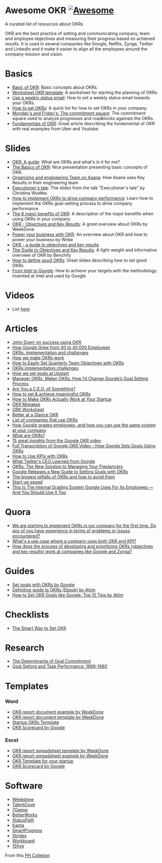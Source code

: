 # Awesome OKR [![Awesome](https://cdn.rawgit.com/sindresorhus/awesome/d7305f38d29fed78fa85652e3a63e154dd8e8829/media/badge.svg)](https://github.com/sindresorhus/awesome)
A curated list of resources about OKRs

OKR are the best practice of setting and communicating company, team and employee objectives and measuring their progress based on achieved results.
It is used in several companies like Google, Netflix, Zynga, Twitter and LinkedIn and it make it easier to align all the employees around the company mission and vision.

# Basics
- [Basic of OKR](https://github.com/domenicosolazzo/practice-okr/blob/master/Basic.md): Basic concepts about OKRs.
- [Worksheet OKR template](https://github.com/domenicosolazzo/practice-okr/blob/master/Worksheet.md): A worksheet for starting the planning of OKRs
- [Use a weekly status email](https://github.com/domenicosolazzo/practice-okr/blob/master/Weekly_Status_Email): How to set a weekly status email towards your OKRs.
- [How to set OKRs](https://github.com/domenicosolazzo/practice-okr/blob/master/How_to_set_OKRs.md): A quick list for how to set OKRs in your company.
- [Monday's and Friday's: The commitment square](https://github.com/domenicosolazzo/practice-okr/blob/master/Commitment-Square.md): The commitment square used to analyze progresses and roadblocks againsts the OKRs.
- [Fundamentals of OKR](https://medium.com/startup-tools/okrs-5afdc298bc28): Great article describing the fundamental of OKR with real examples from Uber and Youtube.

# Slides
- [OKR: A guide](http://www.slideshare.net/mustansir78/guide-to-okr-objectives-key-results): What are OKRs and what's in it for me?
- [The Basics of OKR](http://www.slideshare.net/HenrikJanVanderPol/how-to-outperform-anyone-else-introduction-to-okr): Nice presentation presenting basic concepts of OKR.
- [Organizing and engineering Team on Asana](http://www.slideshare.net/asana/organizing-an-engineering-team-using-asana): How Asana uses Key Results in their engineering team
- [Executioner's tale](http://www.slideshare.net/cwodtke/the-executioners-tale-34241002): The slides from the talk "Executioner's tale" by Christina Wodtke.
- [How to implement OKRs to drive company performance](http://www.slideshare.net/7Geese/learn-how-to-implement-okrs-to-drive-company-performance): Learn how to implement the OKRs goal-setting process to drive company performance
- [The 6 major benefits of OKR](http://www.slideshare.net/HenrikJanVanderPol/okrs-6-most-important-benefits-of-objectives-key-results/9-About_the_authorHenrikJan_is_an): A description of the major benefits when using OKRs in your company
- [OKR - Objectives and Key Results](http://www.slideshare.net/weekdone/okr-objectives-and-keyresults): A great overview about OKRs by WeekDone
- [Power your business with OKR](http://www.slideshare.net/wrike/power-your-business-with-okrs/17-Awardwinning_Collaboration_Project_Management_SoftwareBrought): An overview about OKR and how to power your business by Wrike
- [OKR - a guide to objectives and key results](http://www.slideshare.net/DanKeegan/okr-a-guide-to-objectives-and-key-results-36471600)
- [The Guide to Objectives and Key Results](http://www.slideshare.net/BetterWorks/the-guide-to-okrs): A light-weight and informative overview of OKR by Benchify
- [How to define good OKRs](http://www.slideshare.net/HenrikJanVanderPol/how-to-set-good-ok-rs): Great slides describing how to set good OKRs
- [From Intel to Google](http://www.slideshare.net/andrefaria/ok-rs): How to achieve your targets with the methodology invented at Intel and used by Google

# Videos
- List [here](https://github.com/domenicosolazzo/practice-okr/blob/master/Videos.md)

# Articles
- [John Doerr on success using OKR](http://blog.betterworks.com/keys-okr-success-qa-john-doerr/)
- [How Google Grew from 40 to 40,000 Employees](https://blog.betterworks.com/how-google-grew/)
- [OKRs: Implementation and challanges](https://blog.pusher.com/okrs-implementation-challenges/)
- [How we make OKRs work](https://blog.pusher.com/make-okrs-work/)
- [How to Easily Set Quarterly Team Objectives with OKRs](https://blog.pusher.com/how-to-set-quartely-okrs-for-your-teams/)
- [OKRs implementation challenges](https://blog.pusher.com/okrs-implementation-challenges/)
- [How we set goals at Upstart](http://blog.upstart.com/okrs-and-projects-how-we-set-goals-at-upstart/)
- [Manager OKRs, Maker OKRs: How I’d Change Google’s Goal Setting Process](http://hunterwalk.com/2013/03/01/manager-okrs-maker-okrs-how-id-change-googles-goal-setting-process/)
- [Are You a C.E.O. of Something?](http://www.nytimes.com/2010/01/31/business/31corner.html?pagewanted=2&_r=4&)
- [How to set & achieve meaningful OKRs](http://blog.kentonkivestu.com/goals-how-to-get-things-done)
- [How to Make OKRs Actually Work at Your Startup](http://firstround.com/review/How-to-Make-OKRs-Actually-Work-at-Your-Startup/)
- [OKR Mistakes](http://eleganthack.com/okr-mistakes-and-how-to-fix-them/)
- [ORK Worksheet](http://eleganthack.com/an-okr-worksheet/)
- [Better at a Glance OKR](https://blog.weekdone.com/better-at-a-glance-okr-overview/)
- [List of companies that use OKRs](https://www.atiim.com/blog/top-companies-that-use-okrs/)
- [How Google grades employees, and how you can use the same system at your company](http://www.businessinsider.my/google-okr-employee-grading-system-2015-10/)
- [What are OKRs?](https://www.atiim.com/okr/)
- [15 great insights from the Google OKR video](https://www.atiim.com/blog/15-great-insights-from-the-google-okr-video/)
- [Full Transcription of Google OKR Video – How Google Sets Goals Using OKRs](https://www.atiim.com/google-okr-objectives-key-results-video-transcript/)
- [How to Use KPIs with OKRs](https://www.atiim.com/blog/how-to-use-kpis-with-okrs/)
- [What Twitter’s CEO Learned from Google](https://www.atiim.com/blog/what-twitters-ceo-learned-from-google/)
- [OKRs: The New Solution to Managing Your Freelancers](https://www.atiim.com/blog/okrs-new-solution-managing-freelancers/)
- [Google Releases a New Guide to Setting Goals with OKRs](https://www.atiim.com/blog/google-releases-a-new-guide-to-setting-goals-with-okrs/)
- [The biggest pitfalls of OKRs and how to avoid them](https://www.atiim.com/blog/the-biggest-pitfalls-of-okrs-and-how-to-avoid-them/)
- [Start-up speed](https://www.thinkwithgoogle.com/articles/start-up-speed-kristen-gil.html)
- [This Is The Internal Grading System Google Uses For Its Employees — And You Should Use It Too](http://www.businessinsider.com/googles-ranking-system-okr-2014-1?IR=T)

# Quora
- [We are starting to implement OKRs in our company for the first time. Do any of you have experience in terms of problems or issues encountered?](http://www.quora.com/We-are-starting-to-implement-OKRs-in-our-company-for-the-first-time-Do-any-of-you-have-experience-in-terms-of-problems-or-issues-encountered)
- [What's a use case where a company uses both OKR and KPI?](http://www.quora.com/Whats-a-use-case-where-a-company-uses-both-OKR-and-KPI)
- [How does the process of developing and prioritizing OKRs (objectives and key results) work at companies like Google and Zynga?](https://www.quora.com/How-does-the-process-of-developing-and-prioritizing-OKRs-objectives-and-key-results-work-at-companies-like-Google-and-Zynga)

# Guides
- [Set goals with OKRs by Google](https://rework.withgoogle.com/guides/set-goals-with-okrs/steps/introduction/)
- [Definitive guide to OKRs (Ebook) by Atiim](https://www.atiim.com/resources/definitive-guide-to-okrs/)
- [How to Set OKR Goals like Google: Top 10 Tips by Atiim](https://www.atiim.com/resources/okr-top-10-tips/)

# Checklists
- [The Smart Way to Set OKR](https://www.atiim.com/download-okr-checklist/)

# Research
- [The Determinants of Goal Commitment](http://amr.aom.org/content/13/1/23.abstract)
- [Goal Setting and Task Performance: 1969-1980](http://datause.cse.ucla.edu/docs/eal_goa_1981.pdf)

# Templates
### Word
- [OKR report document example by WeekDone](https://weekdone.com/resources/templates/okr-report-document-example)
- [OKR report document template by WeekDone](https://weekdone.com/resources/templates/okr-report-document-template)
- [Startup OKRs Template](https://docs.google.com/document/d/1OHpQOvZz76_10ebJP2AKvvXUF3H9yd6FC89F5jS4mks/edit?pli=1)
- [OKR Scorecard by Google](https://docs.google.com/document/d/1iK7oQ7d96isVEzUfvQYLIUZ8WU4vkSGgtOM-J7nFd7k/edit)

### Excel
- [OKR report spreadsheet template by WeekDone](https://weekdone.com/resources/templates/okr-report-spreadsheet-template)
- [OKR report spreadsheet example by WeekDone](https://weekdone.com/resources/templates/okr-report-spreadsheet-example)
- [OKR Template for your startup](https://docs.google.com/spreadsheets/d/1gsb2UNLeHkFAiEso4BPV10r5AudIJOx0PYhEsjAfd88/edit#gid=14)
- [OKR Scorecard by Google](https://docs.google.com/spreadsheets/d/1KyKt6yAwu0NCM1f55JSjpOBpr5YjhIL4E_vYN0VWuEg/edit#gid=761446612)

# Software
- [Weekdone](http://www.producthunt.com/tech/weekdone)
- [TalentCove](http://www.producthunt.com/tech/cove)
- [7Geese](http://www.producthunt.com/tech/7geese)
- [BetterWorks](http://www.producthunt.com/tech/betterworks)
- [StatusPath](http://www.producthunt.com/tech/statuspath)
- [Kapta](http://www.producthunt.com/tech/kapta)
- [SmartProgress](http://www.producthunt.com/tech/smart-progress)
- [Strides](http://www.producthunt.com/tech/strides)
- [Workboard](http://www.producthunt.com/tech/workboard)
- [15five](http://www.15five.com/)

From this [PH Colletion](http://www.producthunt.com/@domenicosolazzo/collections/okr)
